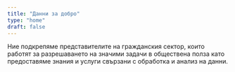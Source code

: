 ```yaml
---
title: "Данни за добро"
type: "home"
draft: false
---
```


Ние подкрепяме представителите на гражданския сектор, които работят за разрешаването на значими задачи в обществена полза като предоставяме знания и услуги свързани с обработка и анализ на данни.